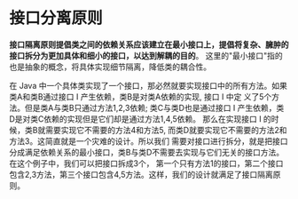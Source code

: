 # 接口分离原则

__接口隔离原则提倡类之间的依赖关系应该建立在最小接口上，提倡将复杂、臃肿的接口拆分为更加具体和细小的接口，以达到解耦的目的__。
这里的"最小接口"指的也是抽象的概念，将具体实现细节隔离，降低类的耦合性。

在 Java 中一个具体类实现了一个接口，那必然就要实现接口中的所有方法。如果类A和类B通过接口 I 产生依赖，类B是对类A依赖的实现, 接口 I 中定
义了5个方法。但是类A与类B只通过方法1,2,3依赖; 类C与类D也是通过接口 I 产生依赖，类D是对类C依赖的实现但是它们却是通过方法1,4,5依赖。
那么在实现接口 I 的时候，类B就需要实现它不需要的方法4和方法5, 而类D就要实现它不需要的方法2和方法3。这简直就是一个灾难的设计。所以我们
需要对接口进行拆分，就是把接口分成满足依赖关系的最小接口，类B与类D不需要去实现与它们无关的接口方法。在这个例子中，我们可以把接口拆成3个，
第一个只有方法1的接口，第二个接口包含2,3方法，第三个接口包含4,5方法。这样，我们的设计就满足了接口隔离原则。
